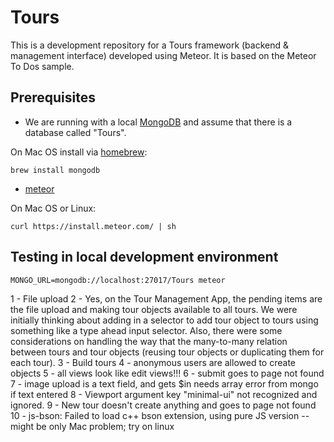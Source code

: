 # Tours
This is a development repository for a Tours framework (backend & management interface) developed using Meteor. It is based on the Meteor To Dos sample.

## Prerequisites

* We are running with a local [MongoDB](https://docs.mongodb.org/manual/installation/) and assume that there is a database called "Tours".

On Mac OS install via [homebrew](http://brew.sh/):

`brew install mongodb`

* [meteor](https://www.meteor.com/install)

On Mac OS or Linux:

`curl https://install.meteor.com/ | sh`


## Testing in local development environment

`MONGO_URL=mongodb://localhost:27017/Tours meteor`

1 - File upload
2 - Yes, on the Tour Management App, the pending items are the file upload and
making tour objects available to all tours. We were initially thinking about
adding in a selector to add tour object to tours using something like a type
ahead input selector. Also, there were some considerations on handling the
way that the many-to-many relation between tours and tour objects (reusing
tour objects or duplicating them for each tour).
3 - Build tours
4 - anonymous users are allowed to create objects
5 - all views look like edit views!!!
6 - submit goes to page not found
7 - image upload is a text field, and gets $in needs array error from mongo if text entered
8 - Viewport argument key "minimal-ui" not recognized and ignored.
9 - New tour doesn't create anything and goes to page not found
10 - js-bson: Failed to load c++ bson extension, using pure JS version -- might be only Mac problem; try on linux
